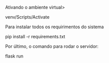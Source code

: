 Ativando o ambiente virtual> <p>
  venv/Scripts/Activate
  
Para instalar todos os requirimentos do sistema <p>
  pip install -r requirements.txt

Por último, o comando para rodar o servidor: <p>
  flask run
